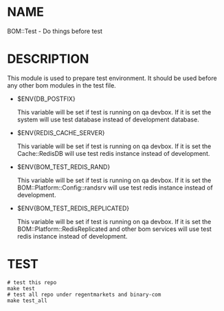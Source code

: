 # NAME

BOM::Test - Do things before test

# DESCRIPTION

This module is used to prepare test environment. It should be used before any other bom modules in the test file.

- $ENV{DB\_POSTFIX}

    This variable will be set if test is running on qa devbox. If it is set the system will use test database instead of development database.

- $ENV{REDIS\_CACHE\_SERVER}

    This variable will be set if test is running on qa devbox. If it is set the Cache::RedisDB will use test redis instance instead of development.

- $ENV{BOM\_TEST\_REDIS\_RAND}

    This variable will be set if test is running on qa devbox. If it is set the BOM::Platform::Config::randsrv will use test redis instance instead of development.

- $ENV{BOM\_TEST\_REDIS\_REPLICATED}

    This variable will be set if test is running on qa devbox. If it is set the BOM::Platform::RedisReplicated and other bom services
    will use test redis instance instead of development.

# TEST

    # test this repo
    make test
    # test all repo under regentmarkets and binary-com
    make test_all
